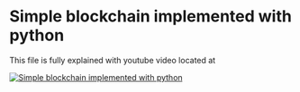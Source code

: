 # Simple blockchain implemented with python
This file is fully explained with youtube video located at 

[![Simple blockchain implemented with python](https://img.youtube.com/vi/IyyxpkEM9Lk/0.jpg)](https://www.youtube.com/watch?v=IyyxpkEM9Lk)
